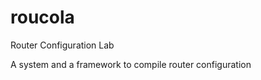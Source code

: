 roucola
=======

Router Configuration Lab

A system and a framework to compile router configuration
